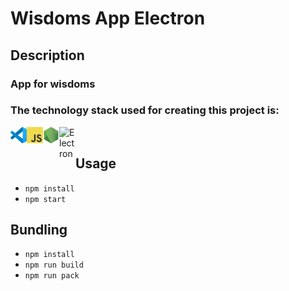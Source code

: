 # Wisdoms App Electron

## Description
### App for wisdoms
### The technology stack used for creating this project is:

[<img align="left" title="Visual Studio Code" alt="vsCode" width="26px" src="https://raw.githubusercontent.com/github/explore/80688e429a7d4ef2fca1e82350fe8e3517d3494d/topics/visual-studio-code/visual-studio-code.png" />](https://code.visualstudio.com/)
[<img align="left" title="JavaScript" alt="JavaScript" width="26px" src="https://raw.githubusercontent.com/github/explore/80688e429a7d4ef2fca1e82350fe8e3517d3494d/topics/javascript/javascript.png" />](https://www.javascript.com/)
[<img align="left" title="NodeJS" alt="NodeJS" width="26px" src="https://raw.githubusercontent.com/github/explore/80688e429a7d4ef2fca1e82350fe8e3517d3494d/topics/nodejs/nodejs.png" />](https://nodejs.org/en/)
[<img align="left" title="Electron" alt="Electron" width="26px" src="https://www.electronjs.org/images/favicon.b7a59262df48d6563400baf5671da548.ico" />](https://www.electronjs.org/)

<br />

## Usage
- `npm install`
- `npm start`

## Bundling
- `npm install`
- `npm run build`
- `npm run pack`